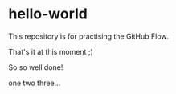 # hello-world

This repository is for practising the GitHub Flow.

That's it at this moment ;)

So so well done!

one two three...
